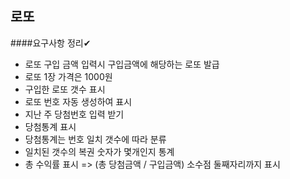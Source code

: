 ## 로또
####요구사항 정리✔
- 로또 구입 금액 입력시 구입금액에 해당하는 로또 발급
- 로또 1장 가격은 1000원
- 구입한 로또 갯수 표시 
- 로또 번호 자동 생성하여 표시
- 지난 주 당첨번호 입력 받기
- 당첨통계 표시
- 당첨통계는 번호 일치 갯수에 따라 분류
- 일치된 갯수의 복권 숫자가 몇개인지 통계
- 총 수익률 표시 => (총 당첨금액 / 구입금액) 소수점 둘째자리까지 표시
